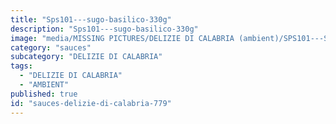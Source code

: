 ```yaml
---
title: "Sps101---sugo-basilico-330g"
description: "Sps101---sugo-basilico-330g"
image: "media/MISSING PICTURES/DELIZIE DI CALABRIA (ambient)/SPS101---Sugo-basilico-330g.jpg"
category: "sauces"
subcategory: "DELIZIE DI CALABRIA"
tags:
  - "DELIZIE DI CALABRIA"
  - "AMBIENT"
published: true
id: "sauces-delizie-di-calabria-779"
---
```

